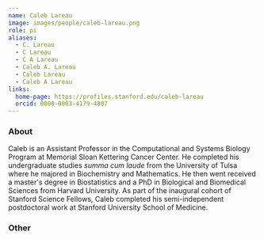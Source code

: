 ```yaml
---
name: Caleb Lareau
image: images/people/caleb-lareau.png
role: pi
aliases:
  - C. Lareau
  - C Lareau
  - C A Lareau
  - Caleb A. Lareau
  - Caleb Lareau
  - Caleb A Lareau
links:
  home-page: https://profiles.stanford.edu/caleb-lareau
  orcid: 0000-0003-4179-4807
---
```


### About
Caleb is an Assistant Professor in the Computational and Systems Biology Program 
at Memorial Sloan Kettering Cancer Center. He completed his undergraduate studies
_summa cum laude_ from the University of Tulsa where he majored in Biochemistry and Mathematics. 
He then went received a master's degree in Biostatistics and a PhD in Biological and Biomedical
Sciences from Harvard University. As part of the inaugural cohort of Stanford Science Fellows, 
Caleb completed his semi-independent postdoctoral work at Stanford University School of Medicine. 

### Other